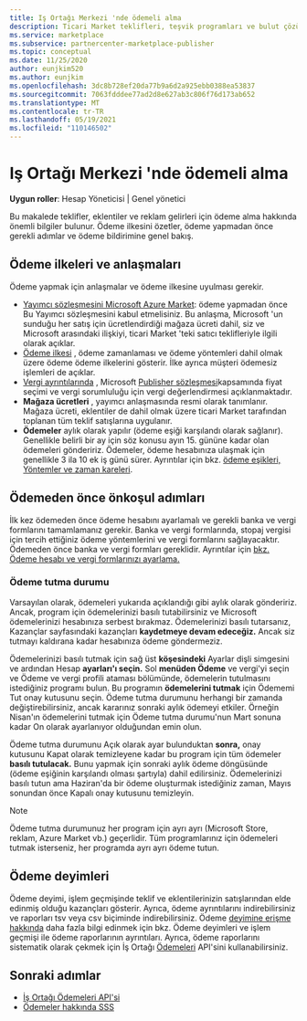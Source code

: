 ```yaml
---
title: Iş Ortağı Merkezi 'nde ödemeli alma
description: Ticari Market teklifleri, teşvik programları ve bulut çözümü sağlayıcısı programı gibi bir Microsoft iş ortağı olarak kazanç ödemelerini alma hakkında bilgi edinin. Ödeme ilkesi, ödeme tutma durumu ve ödeme deyimlerini içerir.
ms.service: marketplace
ms.subservice: partnercenter-marketplace-publisher
ms.topic: conceptual
ms.date: 11/25/2020
author: eunjkim520
ms.author: eunjkim
ms.openlocfilehash: 3dc8b728ef20da77b9a6d2a925ebb0388ea53837
ms.sourcegitcommit: 7063fdddee77ad2d8e627ab3c806f76d173ab652
ms.translationtype: MT
ms.contentlocale: tr-TR
ms.lasthandoff: 05/19/2021
ms.locfileid: "110146502"
---
```

# <a name="getting-paid-in-partner-center"></a>Iş Ortağı Merkezi 'nde ödemeli alma

**Uygun roller**: Hesap Yöneticisi | Genel yönetici

Bu makalede teklifler, eklentiler ve reklam gelirleri için ödeme alma hakkında önemli bilgiler bulunur. Ödeme ilkesini özetler, ödeme yapmadan önce gerekli adımlar ve ödeme bildirimine genel bakış.

## <a name="payout-policies-and-agreements"></a>Ödeme ilkeleri ve anlaşmaları

Ödeme yapmak için anlaşmalar ve ödeme ilkesine uyulması gerekir.

- [Yayımcı sözleşmesini Microsoft Azure Market](/legal/marketplace/msft-publisher-agreement): ödeme yapmadan önce Bu Yayımcı sözleşmesini kabul etmelisiniz. Bu anlaşma, Microsoft 'un sunduğu her satış için ücretlendirdiği mağaza ücreti dahil, siz ve Microsoft arasındaki ilişkiyi, ticari Market 'teki satıcı teklifleriyle ilgili olarak açıklar.
- [Ödeme ilkesi](payout-policy-details.md) , ödeme zamanlaması ve ödeme yöntemleri dahil olmak üzere ödeme ödeme ilkelerini gösterir. İlke ayrıca müşteri ödemesiz işlemleri de açıklar.
- [Vergi ayrıntılarında](tax-details-marketplace.md) , Microsoft [Publisher sözleşmesi](/legal/marketplace/msft-publisher-agreement)kapsamında fiyat seçimi ve vergi sorumluluğu için vergi değerlendirmesi açıklanmaktadır.
- **Mağaza ücretleri** , yayımcı anlaşmasında resmi olarak tanımlanır. Mağaza ücreti, eklentiler de dahil olmak üzere ticari Market tarafından toplanan tüm teklif satışlarına uygulanır.
- **Ödemeler** aylık olarak yapılır (ödeme eşiği karşılandı olarak sağlanır). Genellikle belirli bir ay için söz konusu ayın 15. gününe kadar olan ödemeleri göndeririz. Ödemeler, ödeme hesabınıza ulaşmak için genellikle 3 ila 10 ek iş günü sürer. Ayrıntılar için bkz. [ödeme eşikleri, Yöntemler ve zaman kareleri](payment-thresholds-methods-timeframes.md).

## <a name="prerequisite-steps-before-getting-paid"></a>Ödemeden önce önkoşul adımları

İlk kez ödemeden önce ödeme hesabını ayarlamalı ve gerekli banka ve vergi formlarını tamamlamanız gerekir. Banka ve vergi formlarında, stopaj vergisi için tercih ettiğiniz ödeme yöntemlerini ve vergi formlarını sağlayacaktır. Ödemeden önce banka ve vergi formları gereklidir. Ayrıntılar için [bkz. Ödeme hesabı ve vergi formlarınızı ayarlama.](set-up-your-payout-account.md)

### <a name="payout-hold-status"></a>Ödeme tutma durumu

Varsayılan olarak, ödemeleri yukarıda açıklandığı gibi aylık olarak göndeririz. Ancak, program için ödemelerinizi basılı tutabilirsiniz ve Microsoft ödemelerinizi hesabınıza serbest bırakmaz. Ödemelerinizi basılı tutarsanız, Kazançlar sayfasındaki kazançları **kaydetmeye devam edeceğiz.** Ancak siz tutmayı kaldırana kadar hesabınıza ödeme göndermeziz.

Ödemelerinizi basılı tutmak için sağ üst **köşesindeki** Ayarlar dişli simgesini ve ardından Hesap **ayarları'ı seçin.** Sol **menüden Ödeme** ve vergi'yi  seçin ve Ödeme ve vergi profili ataması bölümünde, ödemelerin tutulmasını istediğiniz programı bulun. Bu programın **ödemelerini tutmak** için Ödememi Tut onay kutusunu seçin. Ödeme tutma durumunu herhangi bir zamanda değiştirebilirsiniz, ancak kararınız sonraki aylık ödemeyi etkiler. Örneğin Nisan'ın ödemelerini tutmak için Ödeme tutma durumu'nun Mart sonuna  kadar On olarak ayarlanıyor olduğundan emin olun.

Ödeme tutma durumunu Açık olarak ayar bulunduktan **sonra,** onay kutusunu Kapat olarak temizleyene kadar bu program için tüm ödemeler **basılı tutulacak.** Bunu yapmak için sonraki aylık ödeme döngüsünde (ödeme eşiğinin karşılandı olması şartıyla) dahil edilirsiniz. Ödemelerinizi basılı tutun ama Haziran'da bir ödeme oluşturmak istediğiniz zaman, Mayıs sonundan  önce Kapalı onay kutusunu temizleyin.

>[!Note]
> Ödeme tutma durumunuz her program için ayrı ayrı (Microsoft Store, reklam, Azure Market vb.) geçerlidir. Tüm programlarınız için ödemeleri tutmak isterseniz, her programda ayrı ayrı ödeme tutun.

## <a name="payout-statements"></a>Ödeme deyimleri

Ödeme deyimi, işlem geçmişinde teklif ve eklentilerinizin satışlarından elde edinmiş olduğu kazançları gösterir. Ayrıca, ödeme ayrıntılarını indirebilirsiniz ve raporları tsv veya csv biçiminde indirebilirsiniz. Ödeme [deyimine erişme hakkında](payout-statement.md) daha fazla bilgi edinmek için bkz. Ödeme deyimleri ve işlem geçmişi ile ödeme raporlarının ayrıntıları. Ayrıca, ödeme raporlarını sistematik olarak çekmek için İş Ortağı [Ödemeleri](https://apidocs.microsoft.com/services/partnerpayouts) API'sini kullanabilirsiniz.

## <a name="next-steps"></a>Sonraki adımlar

- [İş Ortağı Ödemeleri API'si](https://apidocs.microsoft.com/services/partnerpayouts)
- [Ödemeler hakkında SSS](payout-faq.md)